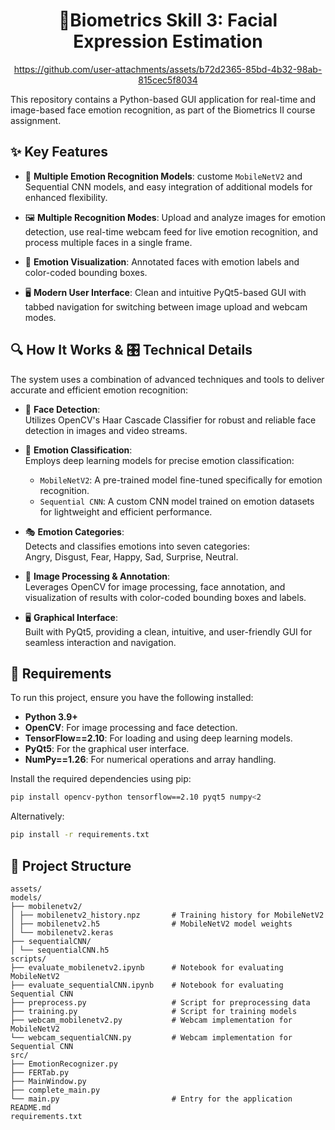 <div align="center">
  <h1><strong> 👤Biometrics Skill 3: Facial Expression Estimation </strong></h1>
  
  https://github.com/user-attachments/assets/b72d2365-85bd-4b32-98ab-815cec5f8034
</div>

This repository contains a Python-based GUI application for real-time and image-based face emotion recognition, as part of the Biometrics II course assignment.

## ✨ Key Features

- 🧠 **Multiple Emotion Recognition Models**: custome `MobileNetV2` and  Sequential CNN models, and easy integration of additional models for enhanced flexibility.

- 🖼️ **Multiple Recognition Modes**: Upload and analyze images for emotion detection, use real-time webcam feed for live emotion recognition, and process multiple faces in a single frame.

- 🎨 **Emotion Visualization**: Annotated faces with emotion labels and color-coded bounding boxes.

- 🖥️ **Modern User Interface**: Clean and intuitive PyQt5-based GUI with tabbed navigation for switching between image upload and webcam modes.

## 🔍 How It Works & 🎛️ Technical Details

The system uses a combination of advanced techniques and tools to deliver accurate and efficient emotion recognition:

- 🎯 **Face Detection**:  
  Utilizes OpenCV's Haar Cascade Classifier for robust and reliable face detection in images and video streams.

- 🧠 **Emotion Classification**:  
  Employs deep learning models for precise emotion classification:  
  - `MobileNetV2`: A pre-trained model fine-tuned specifically for emotion recognition.  
  - `Sequential CNN`: A custom CNN model trained on emotion datasets for lightweight and efficient performance.  

- 🎭 **Emotion Categories**:  
  Detects and classifies emotions into seven categories:  
  Angry, Disgust, Fear, Happy, Sad, Surprise, Neutral.  

- 🎨 **Image Processing & Annotation**:  
  Leverages OpenCV for image processing, face annotation, and visualization of results with color-coded bounding boxes and labels.  

- 🖥️ **Graphical Interface**:  
  Built with PyQt5, providing a clean, intuitive, and user-friendly GUI for seamless interaction and navigation. 

## 📝 Requirements

To run this project, ensure you have the following installed:

- **Python 3.9+**  
- **OpenCV**: For image processing and face detection.  
- **TensorFlow==2.10**: For loading and using deep learning models.  
- **PyQt5**: For the graphical user interface.  
- **NumPy==1.26**: For numerical operations and array handling.  

Install the required dependencies using pip:

```bash
pip install opencv-python tensorflow==2.10 pyqt5 numpy<2
```
Alternatively:

```bash
pip install -r requirements.txt
```

## 📂 **Project Structure**
```
assets/
models/
├── mobilenetv2/
│ ├── mobilenetv2_history.npz       # Training history for MobileNetV2
│ ├── mobilenetv2.h5                # MobileNetV2 model weights
│ └── mobilenetv2.keras
├── sequentialCNN/
│ └── sequentialCNN.h5
scripts/
├── evaluate_mobilenetv2.ipynb      # Notebook for evaluating MobileNetV2
├── evaluate_sequentialCNN.ipynb    # Notebook for evaluating Sequential CNN
├── preprocess.py                   # Script for preprocessing data
├── training.py                     # Script for training models
├── webcam_mobilenetv2.py           # Webcam implementation for MobileNetV2
└── webcam_sequentialCNN.py         # Webcam implementation for Sequential CNN
src/
├── EmotionRecognizer.py
├── FERTab.py
├── MainWindow.py
├── complete_main.py
└── main.py                         # Entry for the application 
README.md
requirements.txt
```
